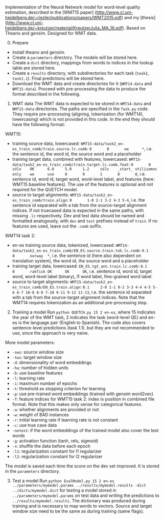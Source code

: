 Implementation of the Neural Network model for word-level quality estimation, described in the [WMT15 paper] (http://www.cl.uni-heidelberg.de/~riezler/publications/papers/WMT2015.pdf) and my [thesis] (http://www.cl.uni-heidelberg.de/~kreutzer/material/KreutzerJulia_MA_16.pdf). Based on Theano and gensim. Designed for WMT data.

0. Prepare
- Install theano and gensim.
- Create a `parameters` directory. The models will be stored here.
- Create a `dict` directory, mappings from words to indices in the lookup table are stored here.
- Create a `results` directory, with subdirectories for each task (`task2`, `task1.1`). Final predictions will be stored here.
- Download the WMT data and create directories for it (`WMT14-data` and `ẀMT15-data`). Proceed with pre-processing the data to produce the format described in the following.

1. WMT data
The WMT data is expected to be stored in `WMT14-data` and `ẀMT15-data` directories. The paths are specified in the `Task.py` code. They require pre-processing (aligning, tokenization (for WMT14), lowercasing) which is not provided in this code. In the end they should have the following format:

WMT15:
- training source data, lowercased:
`WMT15-data/task2_en-es_train_comb/train.source.lc.comb`:
`0       0       we      *`, i.e. the sentence id, the word id, the source word and a placeholder
- training target data, combined with features, lowercased:
`WMT15-data/task2_en-es_train_comb/train.target.lc.comb.feat`: 
`0       0       sólo    OK      6.0     5.0     1.2     sólo    _start_ utilizamos      only    we      use     0       0       1       0       0`, i.e. sentence id, word id, target word, word-level label, and features (here: WMT15 baseline features). The use of the features is optional and not required for the QUETCH model.
- source to target alignments: 
`WMT15-data/task2_en-es_train_comb/train.align`: 
`0       1-0 2-1 3-2 4-3 5-4`, i.e. the sentence id separated with a tab from the source-target alignment indices.
If not truecased data is expected in the same paths, with missing `.lc` respectively. Dev and test data should be named and formatted analogously, with `dev` and `test` prefixes instead of `train`. If no features are used, leave out the `.comb` suffix.

WMT14 task 2:
- en-es training source data, tokenized, lowercased:
`WMT14-data/task2_en-es_train_comb/EN_ES.source.train.tok.lc.comb`:
`0.1     0       norway  *`, i.e. the sentence id (here also dependent on translation system), the word id, the source word and a placeholder
- training target data, lowercased:
`EN_ES.tgt_ann.train.lc.comb`:
`0.1     0       rakfisk OK      OK      OK`, i.e. sentence id, word id, target word, word-level label (binary), l1 word label, fine-grained word label. 
- source to target alignments:
`WMT15-data/task2_en-es_train_comb/EN_ES.train.align`:
`0.1     2-0 1-1 0-2 3-3 4-4 4-5 5-6 6-7 10-8 8-9 7-10 9-11 9-12 11-13`, i.e. the sentence id separated with a tab from the source-target alignment indices.
Note that the WMT14 requires tokenization as an additional pre-processing step.

2. Training a model
Run `python QUETCH.py 15 2 en-es`, where 15 indicates the year of the WMT task, 2 indicates the task (word-level QE) and en-es is the language pair (English to Spanish). The code also covers sentence-level predictions (task 1.1), but they are not recommended to use, since the approach is very naive. 

More model parameters:
- `-sws`: source window size
- `-tws`: target window size
- `-d`: dimensionality of word embeddings
- `-hu`: number of hidden units
- `-b`: use baseline features
- `-l`: learning rate
- `-i`: maximum number of epochs
- `-t`: threshold as stopping criterion for learning
- `-p`: use pre-trained word embeddings (trained with gensim word2vec)
- `-f`: feature indices for WMT15 task 2: index is position in combined file format. Note that this makes only sense for categorical features.
- `-a`: whether alignments are provided or not
- `-w`: weight of BAD instances
- `-r`: initial learning rate if learning rate is not constant
- `-c`: use true case data
- `-notest`: if the word embeddings of the trained model also cover the test words
- `-g`: activation function (tanh, relu, sigmoid)
- `-s`: shuffle the data before each epoch
- `-l1`: regularization constant for l1 regularizer
- `-l2`: regularization constant for l2 regularizer

The model is saved each time the score on the dev set improved. It is stored in the `parameters` directory.

3. Test a model
Run `python EvalModel.py 15 2 en-es ../parameters/mymodel.params ../results/mymodel.results -dict ../dicts/mymodel.dict` for testing a model stored in `../parameters/mymodel.params` on test data and writing the predictions to `../results/mymodel.results`. The dictionary was produced during training and is necessary to map words to vectors. Source and target window size need to be the same as during training (same flags).


